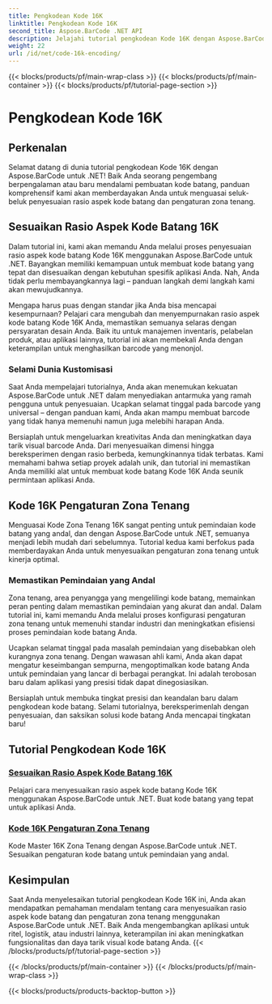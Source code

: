 ```yaml
---
title: Pengkodean Kode 16K
linktitle: Pengkodean Kode 16K
second_title: Aspose.BarCode .NET API
description: Jelajahi tutorial pengkodean Kode 16K dengan Aspose.BarCode untuk .NET. Sesuaikan rasio aspek kode batang dan pengaturan zona tenang untuk pemindaian yang akurat dan andal dalam aplikasi Anda.
weight: 22
url: /id/net/code-16k-encoding/
---
```


{{< blocks/products/pf/main-wrap-class >}}
{{< blocks/products/pf/main-container >}}
{{< blocks/products/pf/tutorial-page-section >}}

# Pengkodean Kode 16K


## Perkenalan

Selamat datang di dunia tutorial pengkodean Kode 16K dengan Aspose.BarCode untuk .NET! Baik Anda seorang pengembang berpengalaman atau baru mendalami pembuatan kode batang, panduan komprehensif kami akan memberdayakan Anda untuk menguasai seluk-beluk penyesuaian rasio aspek kode batang dan pengaturan zona tenang.

## Sesuaikan Rasio Aspek Kode Batang 16K

Dalam tutorial ini, kami akan memandu Anda melalui proses penyesuaian rasio aspek kode batang Kode 16K menggunakan Aspose.BarCode untuk .NET. Bayangkan memiliki kemampuan untuk membuat kode batang yang tepat dan disesuaikan dengan kebutuhan spesifik aplikasi Anda. Nah, Anda tidak perlu membayangkannya lagi – panduan langkah demi langkah kami akan mewujudkannya.

Mengapa harus puas dengan standar jika Anda bisa mencapai kesempurnaan? Pelajari cara mengubah dan menyempurnakan rasio aspek kode batang Kode 16K Anda, memastikan semuanya selaras dengan persyaratan desain Anda. Baik itu untuk manajemen inventaris, pelabelan produk, atau aplikasi lainnya, tutorial ini akan membekali Anda dengan keterampilan untuk menghasilkan barcode yang menonjol.

### Selami Dunia Kustomisasi

Saat Anda mempelajari tutorialnya, Anda akan menemukan kekuatan Aspose.BarCode untuk .NET dalam menyediakan antarmuka yang ramah pengguna untuk penyesuaian. Ucapkan selamat tinggal pada barcode yang universal – dengan panduan kami, Anda akan mampu membuat barcode yang tidak hanya memenuhi namun juga melebihi harapan Anda.

Bersiaplah untuk mengeluarkan kreativitas Anda dan meningkatkan daya tarik visual barcode Anda. Dari menyesuaikan dimensi hingga bereksperimen dengan rasio berbeda, kemungkinannya tidak terbatas. Kami memahami bahwa setiap proyek adalah unik, dan tutorial ini memastikan Anda memiliki alat untuk membuat kode batang Kode 16K Anda seunik permintaan aplikasi Anda.

## Kode 16K Pengaturan Zona Tenang

Menguasai Kode Zona Tenang 16K sangat penting untuk pemindaian kode batang yang andal, dan dengan Aspose.BarCode untuk .NET, semuanya menjadi lebih mudah dari sebelumnya. Tutorial kedua kami berfokus pada memberdayakan Anda untuk menyesuaikan pengaturan zona tenang untuk kinerja optimal.

### Memastikan Pemindaian yang Andal

Zona tenang, area penyangga yang mengelilingi kode batang, memainkan peran penting dalam memastikan pemindaian yang akurat dan andal. Dalam tutorial ini, kami memandu Anda melalui proses konfigurasi pengaturan zona tenang untuk memenuhi standar industri dan meningkatkan efisiensi proses pemindaian kode batang Anda.

Ucapkan selamat tinggal pada masalah pemindaian yang disebabkan oleh kurangnya zona tenang. Dengan wawasan ahli kami, Anda akan dapat mengatur keseimbangan sempurna, mengoptimalkan kode batang Anda untuk pemindaian yang lancar di berbagai perangkat. Ini adalah terobosan baru dalam aplikasi yang presisi tidak dapat dinegosiasikan.

Bersiaplah untuk membuka tingkat presisi dan keandalan baru dalam pengkodean kode batang. Selami tutorialnya, bereksperimenlah dengan penyesuaian, dan saksikan solusi kode batang Anda mencapai tingkatan baru!
## Tutorial Pengkodean Kode 16K
### [Sesuaikan Rasio Aspek Kode Batang 16K](./code-16k-aspect-ratio-customization/)
Pelajari cara menyesuaikan rasio aspek kode batang Kode 16K menggunakan Aspose.BarCode untuk .NET. Buat kode batang yang tepat untuk aplikasi Anda.
### [Kode 16K Pengaturan Zona Tenang](./code-16k-quiet-zone-settings/)
Kode Master 16K Zona Tenang dengan Aspose.BarCode untuk .NET. Sesuaikan pengaturan kode batang untuk pemindaian yang andal.

## Kesimpulan

Saat Anda menyelesaikan tutorial pengkodean Kode 16K ini, Anda akan mendapatkan pemahaman mendalam tentang cara menyesuaikan rasio aspek kode batang dan pengaturan zona tenang menggunakan Aspose.BarCode untuk .NET. Baik Anda mengembangkan aplikasi untuk ritel, logistik, atau industri lainnya, keterampilan ini akan meningkatkan fungsionalitas dan daya tarik visual kode batang Anda.
{{< /blocks/products/pf/tutorial-page-section >}}

{{< /blocks/products/pf/main-container >}}
{{< /blocks/products/pf/main-wrap-class >}}

{{< blocks/products/products-backtop-button >}}
